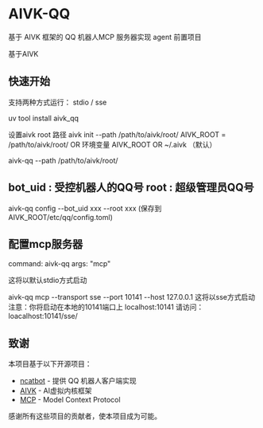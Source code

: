 # AIVK-QQ

基于 AIVK 框架的 QQ 机器人MCP 服务器实现
agent 前置项目

基于AIVK

## 快速开始

支持两种方式运行：
stdio / sse

uv tool install aivk_qq

设置aivk root 路径 aivk init --path /path/to/aivk/root/
AIVK_ROOT = /path/to/aivk/root/ OR 环境变量 AIVK_ROOT OR ~/.aivk （默认）

aivk-qq --path /path/to/aivk/root/

## bot_uid : 受控机器人的QQ号 root : 超级管理员QQ号
aivk-qq config --bot_uid xxx --root xxx (保存到AIVK_ROOT/etc/qq/config.toml)

## 配置mcp服务器

command:
    aivk-qq
args:
    "mcp"

这将以默认stdio方式启动

    
aivk-qq mcp --transport sse --port 10141 --host 127.0.0.1 
这将以sse方式启动
注意：你将启动在本地的10141端口上
localhost:10141
请访问：
loacalhost:10141/sse/


## 致谢

本项目基于以下开源项目：

- [ncatbot](https://github.com/liyihao1110/ncatbot) - 提供 QQ 机器人客户端实现
- [AIVK](https://github.com/LIghtJUNction/aivk) - AI虚拟内核框架
- [MCP](https://github.com/modelcontextprotocol/python-sdk) - Model Context Protocol

感谢所有这些项目的贡献者，使本项目成为可能。
